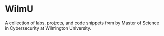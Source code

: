 # WilmU
A collection of labs, projects, and code snippets from by Master of Science in Cybersecurity at Wilmington University.
